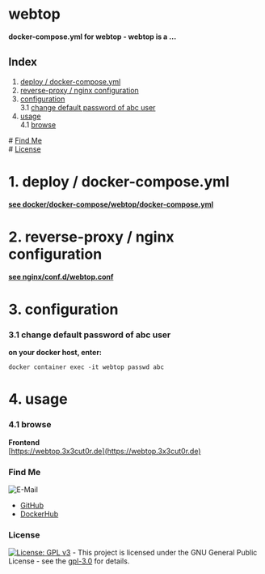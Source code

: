 # webtop

**docker-compose.yml for webtop - webtop is a ...**  

## Index

1. [deploy / docker-compose.yml](#deploy)  
2. [reverse-proxy / nginx configuration](#reverse-proxy)  
3. [configuration](#configuration)  
  3.1 [change default password of abc user](#change_password-file)  
4. [usage](#usage)  
  4.1 [browse](#browse)  

\# [Find Me](#findme)  
\# [License](#license)  

# 1. deploy / docker-compose.yml <a name="deploy"></a>  
**[see docker/docker-compose/webtop/docker-compose.yml](https://github.com/3x3cut0r/vps/blob/main/docker/docker-compose/webtop/docker-compose.yml)**  

# 2. reverse-proxy / nginx configuration <a name="reverse-proxy"></a>  
**[see nginx/conf.d/webtop.conf](https://github.com/3x3cut0r/vps/blob/main/nginx/conf.d/webtop.conf)**  

# 3. configuration <a name="configuration"></a>  

### 3.1 change default password of abc user <a name="change_password"></a>  
**on your docker host, enter:**  
```shell
docker container exec -it webtop passwd abc

```

# 4. usage <a name="usage"></a>  

### 4.1 browse <a name="browse"></a>  
**Frontend**  
[https://webtop.3x3cut0r.de](https://webtop.3x3cut0r.de)  

### Find Me <a name="findme"></a>

![E-Mail](https://img.shields.io/badge/E--Mail-executor55%40gmx.de-red)
* [GitHub](https://github.com/3x3cut0r)
* [DockerHub](https://hub.docker.com/u/3x3cut0r)

### License <a name="license"></a>

[![License: GPL v3](https://img.shields.io/badge/License-GPLv3-blue.svg)](https://www.gnu.org/licenses/gpl-3.0) - This project is licensed under the GNU General Public License - see the [gpl-3.0](https://www.gnu.org/licenses/gpl-3.0.en.html) for details.
